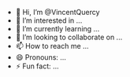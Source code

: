 - 👋 Hi, I’m @VincentQuercy
- 👀 I’m interested in ...
- 🌱 I’m currently learning ...
- 💞️ I’m looking to collaborate on ...
- 📫 How to reach me ...
- 😄 Pronouns: ...
- ⚡ Fun fact: ...

<!---
VincentQuercy/VincentQuercy is a ✨ special ✨ repository because its `README.md` (this file) appears on your GitHub profile.
You can click the Preview link to take a look at your changes.
--->
